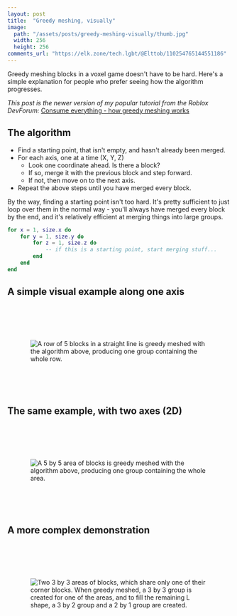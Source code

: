 ```yaml
---
layout: post
title:  "Greedy meshing, visually"
image:
  path: "/assets/posts/greedy-meshing-visually/thumb.jpg"
  width: 256
  height: 256
comments_url: "https://elk.zone/tech.lgbt/@Elttob/110254765144551186"
---
```


Greedy meshing blocks in a voxel game doesn't have to be hard. Here's a simple
explanation for people who prefer seeing how the algorithm progresses.

*This post is the newer version of my popular tutorial from the Roblox DevForum:*
[Consume everything - how greedy meshing works](https://devforum.roblox.com/t/consume-everything-how-greedy-meshing-works/452717)

## The algorithm

- Find a starting point, that isn't empty, and hasn't already been merged.
- For each axis, one at a time (X, Y, Z)
	- Look one coordinate ahead. Is there a block?
	- If so, merge it with the previous block and step forward.
	- If not, then move on to the next axis.
- Repeat the above steps until you have merged every block.

By the way, finding a starting point isn't too hard. It's pretty sufficient to
just loop over them in the normal way - you'll always have merged every block by
the end, and it's relatively efficient at merging things into large groups.

```Lua
for x = 1, size.x do
    for y = 1, size.y do
        for z = 1, size.z do
			-- if this is a starting point, start merging stuff...
		end
	end
end
```

## A simple visual example along one axis

<img style="display: block; max-width: 25rem; margin: 6rem auto;" src="/assets/posts/greedy-meshing-visually/visual1.svg" alt="A row of 5 blocks in a straight line is greedy meshed with the algorithm above, producing one group containing the whole row.">

## The same example, with two axes (2D)

<img style="display: block; max-width: 25rem; margin: 6rem auto;" src="/assets/posts/greedy-meshing-visually/visual2.svg" alt="A 5 by 5 area of blocks is greedy meshed with the algorithm above, producing one group containing the whole area.">

## A more complex demonstration

<img style="display: block; max-width: 25rem; margin: 6rem auto;" src="/assets/posts/greedy-meshing-visually/visual3.svg" alt="Two 3 by 3 areas of blocks, which share only one of their corner blocks. When greedy meshed, a 3 by 3 group is created for one of the areas, and to fill the remaining L shape, a 3 by 2 group and a 2 by 1 group are created.">